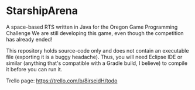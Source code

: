 # StarshipArena
A space-based RTS written in Java for the Oregon Game Programming Challenge
We are still developing this game, even though the competition has already ended!

This repository holds source-code only and does not contain an executable file (exporting it is a buggy headache). Thus, you will need Eclipse IDE or similar (anything that's compatible with a Gradle build, I believe) to compile it before you can run it.

Trello page: https://trello.com/b/8irseidH/todo
